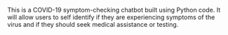 This is a COVID-19 symptom-checking chatbot built using Python code. It will allow users to self identify if they are experiencing symptoms of the virus and if they should seek medical assistance or testing.

